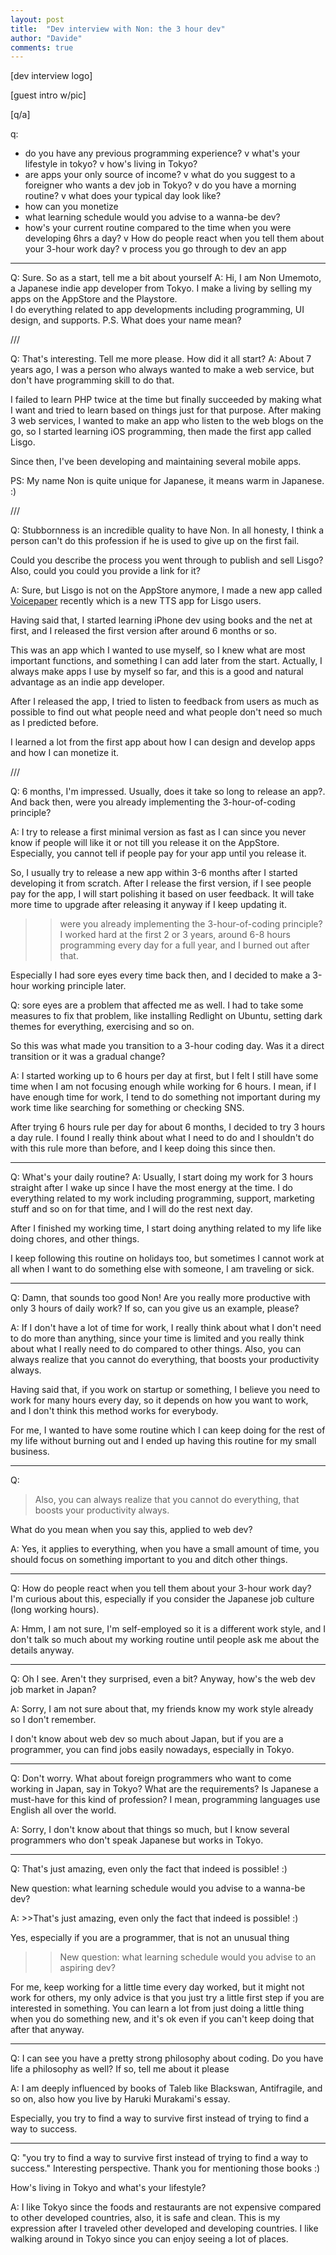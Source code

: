 ```yaml
---
layout: post
title:  "Dev interview with Non: the 3 hour dev"
author: "Davide"
comments: true
---
```


[dev interview logo]

[guest intro w/pic]

[q/a]

q:
* do you have any previous programming experience?
v what's your lifestyle in tokyo?
v how's living in Tokyo?
* are apps your only source of income?
v what do you suggest to a foreigner who wants a dev job in Tokyo?
v do you have a morning routine?
v what does your typical day look like?
* how can you monetize
* what learning schedule would you advise to a wanna-be dev? 
* how's your current routine compared to the time when you were developing 6hrs a day?
v How do people react when you tell them about your 3-hour work day?
v process you go through to dev an app

***

Q: Sure. So as a start, tell me a bit about yourself
A: Hi, I am Non Umemoto, a Japanese indie app developer from Tokyo.
I make a living by selling my apps on the AppStore and the Playstore.  
I do everything related to app developments including programming, UI design, and supports.
P.S. What does your name mean?

///

Q: That's interesting. Tell me more please. How did it all start?
A: About 7 years ago, I was a person who always wanted to make a web service, 
but don't have programming skill to do that.

I failed to learn PHP twice at the time but finally succeeded by making what I want and tried to learn based on things just for that purpose.
After making 3 web services, I wanted to make an app who listen to the web blogs on the go,
so I started learning iOS programming, then made the first app called Lisgo.

Since then, I've been developing and maintaining several mobile apps.

PS:
My name Non is quite unique for Japanese, it means warm in Japanese. :)

///

Q: Stubbornness is an incredible quality to have Non. In all honesty, I think a person can't do this profession if he is used to give up on the first fail.

Could you describe the process you went through to publish and sell Lisgo? Also, could you could you provide a link for it?

A: Sure, but Lisgo is not on the AppStore anymore, 
I made a new app called [Voicepaper](https://itunes.apple.com/app/id1273954643) recently which is a new TTS app for Lisgo users.

Having said that, I started learning iPhone dev using books and the net at first, and 
I released the first version after around 6 months or so.

This was an app which I wanted to use myself, so I knew what are most important functions, and something I can add later from the start.
Actually, I always make apps I use by myself so far, and this is a good and natural advantage as an indie app developer.

After I released the app, I tried to listen to feedback from users as much as possible to find out what people need and what people don't need so much as I predicted before.

I learned a lot from the first app about how I can design and develop apps and how I can monetize it.

///

Q: 6 months, I'm impressed. Usually, does it take so long to release an app?. And back then, were you already implementing the 3-hour-of-coding principle?  

A: I try to release a first minimal version as fast as I can since you never know if people will like it or not till you release it on the AppStore.
Especially, you cannot tell if people pay for your app until you release it.

So, I usually try to release a new app within 3-6 months after I started developing it from scratch.
After I release the first version, if I see people pay for the app, I will start polishing it based on user feedback.
It will take more time to upgrade after releasing it anyway if I keep updating it.


>>were you already implementing the 3-hour-of-coding principle?  
I worked hard at the first 2 or 3 years, around 6-8 hours programming every day for a full year, 
and I burned out after that.

Especially I had sore eyes every time back then, and I decided to make a 3-hour working principle later.


Q: sore eyes are a problem that affected me as well. I had to take some measures to fix that problem, like installing Redlight on Ubuntu, setting dark themes for everything, exercising and so on. 

So this was what made you transition to a 3-hour coding day. Was it a direct transition or it was a gradual change?

A: I started working up to 6 hours per day at first, but I felt I still have some time when I am not focusing enough while working for 6 hours.
I mean, if I have enough time for work, I tend to do something not important during my work time like searching for something or checking SNS.

After trying 6 hours rule per day for about 6 months, I decided to try 3 hours a day rule.
I found I really think about what I need to do and I shouldn't do with this rule more than before, and 
I keep doing this since then.

***

Q: What's your daily routine?
A: Usually, I start doing my work for 3 hours straight after I wake up since I have the most energy at the time.
I do everything related to my work including programming, support, marketing stuff and so on for that time, and I will do the rest next day.

After I finished my working time, I start doing anything related to my life like doing chores, and other things.

I keep following this routine on holidays too, but sometimes I cannot work at all when I want to do something else with someone, I am traveling or sick. 

***

Q: Damn, that sounds too good Non! Are you really more productive with only 3 hours of daily work? If so, can you give us an example, please?

A: If I don't have a lot of time for work, I really think about what I don't need to do more than anything, 
since your time is limited and you really think about what I really need to do compared to other things.
Also, you can always realize that you cannot do everything, that boosts your productivity always.

Having said that, if you work on startup or something, I believe you need to work for many hours every day,
so it depends on how you want to work, and I don't think this method works for everybody.

For me, I wanted to have some routine which I can keep doing for the rest of my life without burning out and 
I ended up having this routine for my small business.

***

Q: 
>Also, you can always realize that you cannot do everything, that boosts your productivity always.

What do you mean when you say this, applied to web dev?

A: Yes, it applies to everything, when you have a small amount of time, you should focus on something important to you and
ditch other things.

***

Q: How do people react when you tell them about your 3-hour work day? I'm curious about this, especially if you consider the Japanese job culture (long working hours).

A: Hmm, I am not sure, I'm self-employed so it is a different work style, and I don't talk so much about my working routine until people ask me about the details anyway.

***

Q: Oh I see. Aren't they surprised, even a bit?
Anyway, how's the web dev job market in Japan?

A: Sorry, I am not sure about that, my friends know my work style already so I don't remember.

I don't know about web dev so much about Japan, but if you are a programmer, you can find jobs easily nowadays, especially in Tokyo.

***

Q: Don't worry. What about foreign programmers who want to come working in Japan, say in Tokyo? What are the requirements?
Is Japanese a must-have for this kind of profession? I mean, programming languages use English all over the world. 

A: Sorry, I don't know about that things so much, but I know several programmers who don't speak Japanese but works in Tokyo.

***

Q: That's just amazing, even only the fact that indeed is possible! :) 

New question: what learning schedule would you advise to a wanna-be dev? 

A: >>That's just amazing, even only the fact that indeed is possible! :) 

Yes, especially if you are a programmer, that is not an unusual thing


>>New question: what learning schedule would you advise to an aspiring dev? 

For me, keep working for a little time every day worked, but it might not work for others,
my only advice is that you just try a little first step if you are interested in something.
You can learn a lot from just doing a little thing when you do something new, and 
it's ok even if you can't keep doing that after that anyway.

***

Q: I can see you have a pretty strong philosophy about coding. Do you have life a philosophy as well? If so, tell me about it please

A: I am deeply influenced by books of Taleb like Blackswan, Antifragile, and so on, 
also how you live by Haruki Murakami's essay.

Especially, you try to find a way to survive first instead of trying to find a way to success.

*** 

Q: "you try to find a way to survive first instead of trying to find a way to success." 
Interesting perspective. Thank you for mentioning those books :) 

How's living in Tokyo and what's your lifestyle?

A: I like Tokyo since the foods and restaurants are not expensive compared to other developed countries,
also, it is safe and clean.  This is my expression after I traveled other developed and developing countries.
I like walking around in Tokyo since you can enjoy seeing a lot of places.